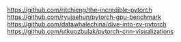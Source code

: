 

<!--
 * @version:
 * @Author:  StevenJokess https://github.com/StevenJokess
 * @Date: 2020-11-26 19:17:53
 * @LastEditors:  StevenJokess https://github.com/StevenJokess
 * @LastEditTime: 2020-11-26 21:46:01
 * @Description:
 * @TODO::
 * @Reference:
-->
https://github.com/ritchieng/the-incredible-pytorch
https://github.com/ryujaehun/pytorch-gpu-benchmark
https://github.com/datawhalechina/dive-into-cv-pytorch
https://github.com/utkuozbulak/pytorch-cnn-visualizations
